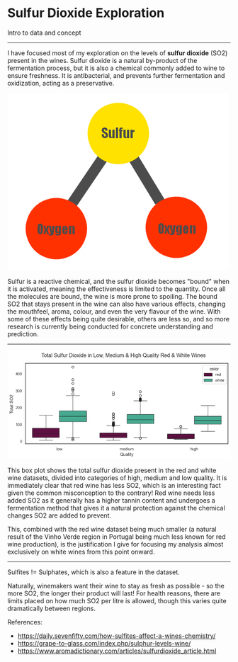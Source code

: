# Sulfur Dioxide Exploration

Intro to data and concept

----

I have focused most of my exploration on the levels of **sulfur dioxide** (SO2) present in the wines. Sulfur dioxide is a natural by-product of the fermentation process, but it is also a chemical commonly added to wine to ensure freshness. It is antibacterial, and prevents further fermentation and oxidization, acting as a preservative. 

![SO2 molecule](assets/SO2_molecule.png)

Sulfur is a reactive chemical, and the sulfur dioxide becomes "bound" when it is activated, meaning the effectiveness is limited to the quantity. Once all the molecules are bound, the wine is more prone to spoiling. The bound SO2 that stays present in the wine can also have various effects, changing the mouthfeel, aroma, colour, and even the very flavour of the wine. With some of these effects being quite desirable, others are less so, and so more research is currently being conducted for concrete understanding and prediction. 

---

![plot 1](assets/1-boxplot-combined-quality-total.png)

This box plot shows the total sulfur dioxide present in the red and white wine datasets, divided into categories of high, medium and low quality. It is immediately clear that red wine has less SO2, which is an interesting fact given the common misconception to the contrary! Red wine needs less added SO2 as it generally has a higher tannin content and undergoes a fermentation method that gives it a natural protection against the chemical changes SO2 are added to prevent. 

This, combined with the red wine dataset being much smaller (a natural result of the Vinho Verde region in Portugal being much less known for red wine production), is the justification I give for focusing my analysis almost exclusively on white wines from this point onward. 

---

Sulfites != Sulphates, which is also a feature in the dataset. 

Naturally, winemakers want their wine to stay as fresh as possible - so the more SO2, the longer their product will last! For health reasons, there are limits placed on how much SO2 per litre is allowed, though this varies quite dramatically between regions.

References:
- https://daily.sevenfifty.com/how-sulfites-affect-a-wines-chemistry/
- https://grape-to-glass.com/index.php/sulphur-levels-wine/
- https://www.aromadictionary.com/articles/sulfurdioxide_article.html
